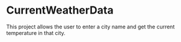# CurrentWeatherData
This project allows the user to enter a city name and get the current temperature in that city.
